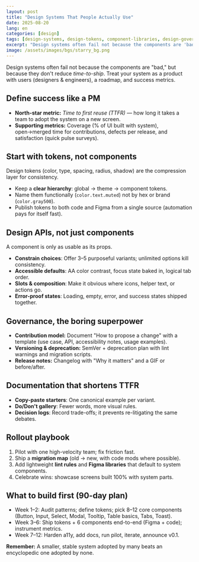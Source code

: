 ```yaml
---
layout: post
title: "Design Systems That People Actually Use"
date: 2025-08-20
lang: en
categories: [design]
tags: [design-systems, design-tokens, component-libraries, design-governance]
excerpt: "Design systems often fail not because the components are 'bad,' but because they don't reduce time-to-ship. Treat your system as a product with users (designers & engineers), a roadmap, and success metrics."
image: /assets/images/bgs/starry_bg.png
---
```


Design systems often fail not because the components are "bad," but because they don't reduce _time-to-ship_. Treat your system as a product with users (designers & engineers), a roadmap, and success metrics.

## Define success like a PM

- **North-star metric:** _Time to first reuse (TTFR)_ — how long it takes a team to adopt the system on a new screen.
- **Supporting metrics:** Coverage (% of UI built with system), open→merged time for contributions, defects per release, and satisfaction (quick pulse surveys).

## Start with tokens, not components

Design tokens (color, type, spacing, radius, shadow) are the compression layer for consistency.

- Keep a **clear hierarchy**: global → theme → component tokens.
- Name them functionally (`color.text.muted`) not by hex or brand (`color.gray500`).
- Publish tokens to both code and Figma from a single source (automation pays for itself fast).

## Design APIs, not just components

A component is only as usable as its props.

- **Constrain choices**: Offer 3–5 purposeful variants; unlimited options kill consistency.
- **Accessible defaults**: AA color contrast, focus state baked in, logical tab order.
- **Slots & composition**: Make it obvious where icons, helper text, or actions go.
- **Error-proof states**: Loading, empty, error, and success states shipped together.

## Governance, the boring superpower

- **Contribution model:** Document "How to propose a change" with a template (use case, API, accessibility notes, usage examples).
- **Versioning & deprecation:** SemVer + deprecation plan with lint warnings and migration scripts.
- **Release notes:** Changelog with "Why it matters" and a GIF or before/after.

## Documentation that shortens TTFR

- **Copy-paste starters**: One canonical example per variant.
- **Do/Don't gallery**: Fewer words, more visual rules.
- **Decision logs**: Record trade-offs; it prevents re-litigating the same debates.

## Rollout playbook

1. Pilot with one high-velocity team; fix friction fast.
2. Ship a **migration map** (old → new, with code mods where possible).
3. Add lightweight **lint rules** and **Figma libraries** that default to system components.
4. Celebrate wins: showcase screens built 100% with system parts.

## What to build first (90-day plan)

- Week 1–2: Audit patterns; define tokens; pick 8–12 core components (Button, Input, Select, Modal, Tooltip, Table basics, Tabs, Toast).
- Week 3–6: Ship tokens + 6 components end-to-end (Figma + code); instrument metrics.
- Week 7–12: Harden a11y, add docs, run pilot, iterate, announce v0.1.

**Remember:** A smaller, stable system adopted by many beats an encyclopedic one adopted by none.

